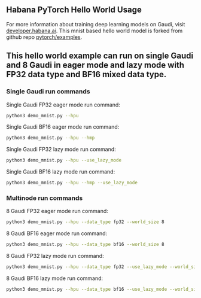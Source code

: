 ## Habana PyTorch Hello World Usage

For more information about training deep learning models on Gaudi, visit [developer.habana.ai](https://developer.habana.ai/resources/).
This mnist based hello world model is forked from github repo [pytorch/examples](https://github.com/pytorch/examples/tree/master/mnist).

## This hello world example can run on single Gaudi and 8 Gaudi in eager mode and lazy mode with FP32 data type and BF16 mixed data type.

### Single Gaudi run commands
Single Gaudi FP32 eager mode run command:
```bash
python3 demo_mnist.py --hpu
```

Single Gaudi BF16 eager mode run command:
```bash
python3 demo_mnist.py --hpu --hmp
```

Single Gaudi FP32 lazy mode run command:
```bash
python3 demo_mnist.py --hpu --use_lazy_mode
```

Single Gaudi BF16 lazy mode run command:
```bash
python3 demo_mnist.py --hpu --hmp --use_lazy_mode
```

### Multinode run commands

8 Gaudi FP32 eager mode run command:
```bash
python3 demo_mnist.py --hpu --data_type fp32 --world_size 8
```

8 Gaudi BF16 eager mode run command:
```bash
python3 demo_mnist.py --hpu --data_type bf16 --world_size 8
```

8 Gaudi FP32 lazy mode run command:
```bash
python3 demo_mnist.py --hpu --data_type fp32 --use_lazy_mode --world_size 8
```

8 Gaudi BF16 lazy mode run command:
```bash
python3 demo_mnist.py --hpu --data_type bf16 --use_lazy_mode --world_size 8
```
